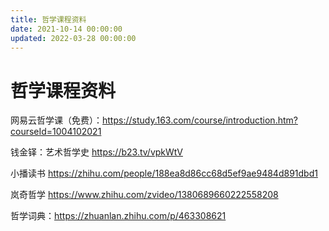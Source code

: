 ```yaml
---
title: 哲学课程资料
date: 2021-10-14 00:00:00
updated: 2022-03-28 00:00:00
---
```


# 哲学课程资料

网易云哲学课（免费）：https://study.163.com/course/introduction.htm?courseId=1004102021

钱金铎：艺术哲学史 https://b23.tv/vpkWtV

小播读书 https://zhihu.com/people/188ea8d86cc68d5ef9ae9484d891dbd1

岚奇哲学 https://www.zhihu.com/zvideo/1380689660222558208

哲学词典：https://zhuanlan.zhihu.com/p/463308621
